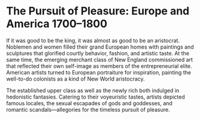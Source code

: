 # The Pursuit of Pleasure: Europe and America 1700–1800 

If it was good to be the king, it was almost as good to be an aristocrat. Noblemen and women filled their grand European homes with paintings and sculptures that glorified courtly behavior, fashion, and artistic taste. At the same time, the emerging merchant class of New England commissioned art that reflected their own self-image as members of the entrepreneurial elite. American artists turned to European portraiture for inspiration, painting the well-to-do colonists as a kind of New World aristocracy.

The established upper class as well as the newly rich both indulged in hedonistic fantasies. Catering to their voyeuristic tastes, artists depicted famous locales, the sexual escapades of gods and goddesses, and romantic scandals—allegories for the timeless pursuit of pleasure.


